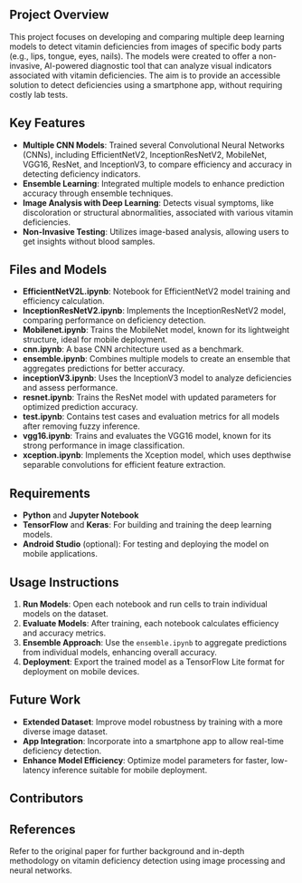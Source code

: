 ## Project Overview
This project focuses on developing and comparing multiple deep learning models to detect vitamin deficiencies from images of specific body parts (e.g., lips, tongue, eyes, nails). The models were created to offer a non-invasive, AI-powered diagnostic tool that can analyze visual indicators associated with vitamin deficiencies. The aim is to provide an accessible solution to detect deficiencies using a smartphone app, without requiring costly lab tests.

## Key Features
- **Multiple CNN Models**: Trained several Convolutional Neural Networks (CNNs), including EfficientNetV2, InceptionResNetV2, MobileNet, VGG16, ResNet, and InceptionV3, to compare efficiency and accuracy in detecting deficiency indicators.
- **Ensemble Learning**: Integrated multiple models to enhance prediction accuracy through ensemble techniques.
- **Image Analysis with Deep Learning**: Detects visual symptoms, like discoloration or structural abnormalities, associated with various vitamin deficiencies.
- **Non-Invasive Testing**: Utilizes image-based analysis, allowing users to get insights without blood samples.

## Files and Models
- **EfficientNetV2L.ipynb**: Notebook for EfficientNetV2 model training and efficiency calculation.
- **InceptionResNetV2.ipynb**: Implements the InceptionResNetV2 model, comparing performance on deficiency detection.
- **Mobilenet.ipynb**: Trains the MobileNet model, known for its lightweight structure, ideal for mobile deployment.
- **cnn.ipynb**: A base CNN architecture used as a benchmark.
- **ensemble.ipynb**: Combines multiple models to create an ensemble that aggregates predictions for better accuracy.
- **inceptionV3.ipynb**: Uses the InceptionV3 model to analyze deficiencies and assess performance.
- **resnet.ipynb**: Trains the ResNet model with updated parameters for optimized prediction accuracy.
- **test.ipynb**: Contains test cases and evaluation metrics for all models after removing fuzzy inference.
- **vgg16.ipynb**: Trains and evaluates the VGG16 model, known for its strong performance in image classification.
- **xception.ipynb**: Implements the Xception model, which uses depthwise separable convolutions for efficient feature extraction.

## Requirements
- **Python** and **Jupyter Notebook**
- **TensorFlow** and **Keras**: For building and training the deep learning models.
- **Android Studio** (optional): For testing and deploying the model on mobile applications.

## Usage Instructions
1. **Run Models**: Open each notebook and run cells to train individual models on the dataset.
2. **Evaluate Models**: After training, each notebook calculates efficiency and accuracy metrics.
3. **Ensemble Approach**: Use the `ensemble.ipynb` to aggregate predictions from individual models, enhancing overall accuracy.
4. **Deployment**: Export the trained model as a TensorFlow Lite format for deployment on mobile devices.

## Future Work
- **Extended Dataset**: Improve model robustness by training with a more diverse image dataset.
- **App Integration**: Incorporate into a smartphone app to allow real-time deficiency detection.
- **Enhance Model Efficiency**: Optimize model parameters for faster, low-latency inference suitable for mobile deployment.

## Contributors


## References
Refer to the original paper for further background and in-depth methodology on vitamin deficiency detection using image processing and neural networks.